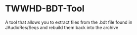 # TWWHD-BDT-Tool
A tool that allows you to extract files from the .bdt file found in JAudioRes/Seqs and rebuild them back into the archive
